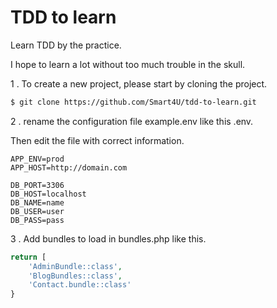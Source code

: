 # TDD to learn 

Learn TDD by the practice. 

I hope to learn a lot without too much trouble in the skull.


1 . To create a new project, please start by cloning the project.

```bash
$ git clone https://github.com/Smart4U/tdd-to-learn.git
```

2 . rename the configuration file example.env like this .env. 

Then edit the file with correct information.


```text
APP_ENV=prod
APP_HOST=http://domain.com

DB_PORT=3306
DB_HOST=localhost
DB_NAME=name
DB_USER=user
DB_PASS=pass
```

3 . Add bundles to load in bundles.php like this.


```php
return [
    'AdminBundle::class',
    'BlogBundles::class',
    'Contact.bundle::class'
}
```